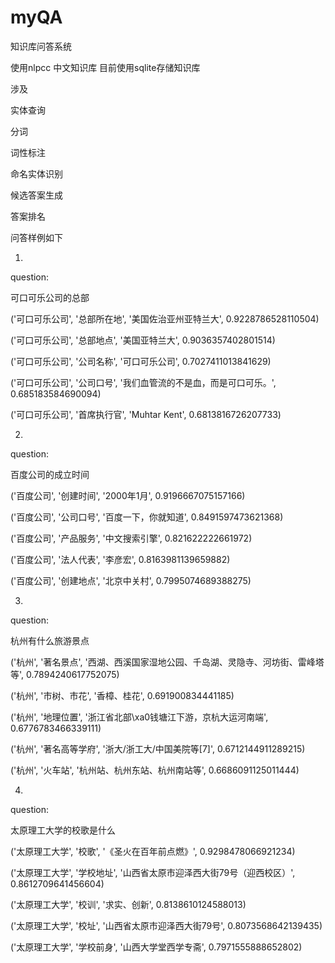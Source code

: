 # myQA
知识库问答系统

使用nlpcc 中文知识库
目前使用sqlite存储知识库

涉及

实体查询

分词

词性标注

命名实体识别

候选答案生成

答案排名

问答样例如下

1.

question:

可口可乐公司的总部

('可口可乐公司', '总部所在地', '美国佐治亚州亚特兰大', 0.9228786528110504)

('可口可乐公司', '总部地点', '美国亚特兰大', 0.9036357402801514)

('可口可乐公司', '公司名称', '可口可乐公司', 0.7027411013841629)

('可口可乐公司', '公司口号', '我们血管流的不是血，而是可口可乐。', 0.685183584690094)

('可口可乐公司', '首席执行官', 'Muhtar Kent', 0.6813816726207733)

2.

question:

百度公司的成立时间

('百度公司', '创建时间', '2000年1月', 0.9196667075157166)

('百度公司', '公司口号', '百度一下，你就知道', 0.8491597473621368)

('百度公司', '产品服务', '中文搜索引擎', 0.821622222661972)

('百度公司', '法人代表', '李彦宏', 0.8163981139659882)

('百度公司', '创建地点', '北京中关村', 0.7995074689388275)

3.

question:

杭州有什么旅游景点

('杭州', '著名景点', '西湖、西溪国家湿地公园、千岛湖、灵隐寺、河坊街、雷峰塔等', 0.7894240617752075)

('杭州', '市树、市花', '香樟、桂花', 0.691900834441185)

('杭州', '地理位置', '浙江省北部\xa0钱塘江下游，京杭大运河南端', 0.6776783466339111)

('杭州', '著名高等学府', '浙大/浙工大/中国美院等[7]', 0.6712144911289215)

('杭州', '火车站', '杭州站、杭州东站、杭州南站等', 0.6686091125011444)

4.
question:

太原理工大学的校歌是什么

('太原理工大学', '校歌', '《圣火在百年前点燃》', 0.9298478066921234)

('太原理工大学', '学校地址', '山西省太原市迎泽西大街79号（迎西校区）', 0.8612709641456604)

('太原理工大学', '校训', '求实、创新', 0.8138610124588013)

('太原理工大学', '校址', '山西省太原市迎泽西大街79号', 0.8073568642139435)

('太原理工大学', '学校前身', '山西大学堂西学专斋', 0.7971555888652802)

